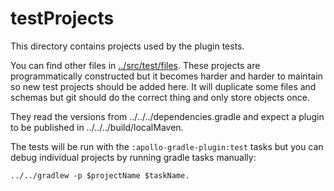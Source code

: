 # testProjects

This directory contains projects used by the plugin tests.

You can find other files in [../src/test/files](../src/test/files). These projects are programmatically constructed but it becomes harder and harder to maintain so new test projects should be added here. It will duplicate some files and schemas but git should do the correct thing and only store objects once.

They read the versions from ../../../dependencies.gradle and expect a plugin to be published in ../../../build/localMaven.

The tests will be run with the `:apollo-gradle-plugin:test` tasks but you can debug individual projects by running gradle tasks manually:

    ../../gradlew -p $projectName $taskName.



